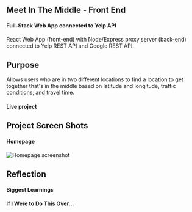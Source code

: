 ## Meet In The Middle - Front End

#### Full-Stack Web App connected to Yelp API

React Web App (front-end) with Node/Express proxy server (back-end) connected to Yelp REST API and Google REST API.

## Purpose

Allows users who are in two different locations to find a location to get together that's in the middle based on latitude and longitude, traffic conditions, and travel time.


#### Live project


## Project Screen Shots

#### Homepage
![Homepage screenshot](./public/images/homepage.png?raw=true "Homepage")

## Reflection

#### Biggest Learnings


#### If I Were to Do This Over...
